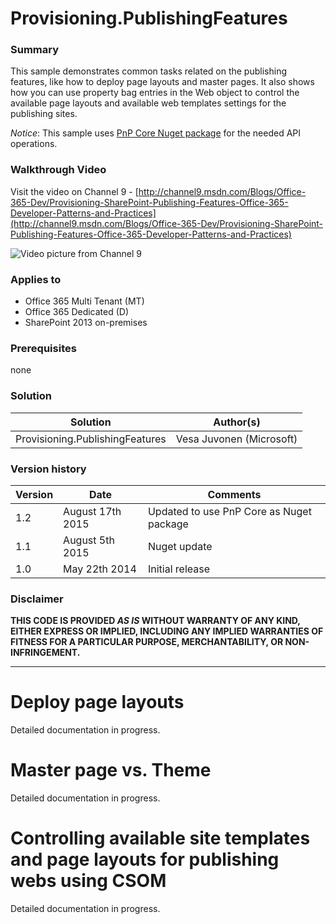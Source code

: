 # Provisioning.PublishingFeatures #

### Summary ###
This sample demonstrates common tasks related on the publishing features, like how to deploy page layouts and master pages. It also shows how you can use property bag entries in the Web object to control the available page layouts and available web templates settings for the publishing sites. 

*Notice*: This sample uses [PnP Core Nuget package](https://github.com/OfficeDev/PnP-sites-core) for the needed API operations.

### Walkthrough Video ###
Visit the video on Channel 9 - [http://channel9.msdn.com/Blogs/Office-365-Dev/Provisioning-SharePoint-Publishing-Features-Office-365-Developer-Patterns-and-Practices](http://channel9.msdn.com/Blogs/Office-365-Dev/Provisioning-SharePoint-Publishing-Features-Office-365-Developer-Patterns-and-Practices)

![Video picture from Channel 9](http://i.imgur.com/kSjVvSl.png)

### Applies to ###
-  Office 365 Multi Tenant (MT)
-  Office 365 Dedicated (D)
-  SharePoint 2013 on-premises

### Prerequisites ###
none

### Solution ###
Solution | Author(s)
---------|----------
Provisioning.PublishingFeatures | Vesa Juvonen (Microsoft)

### Version history ###
Version  | Date | Comments
---------| -----| --------
1.2  | August 17th 2015 | Updated to use PnP Core as Nuget package
1.1  | August 5th 2015 | Nuget update
1.0  | May 22th 2014 | Initial release

### Disclaimer ###
**THIS CODE IS PROVIDED *AS IS* WITHOUT WARRANTY OF ANY KIND, EITHER EXPRESS OR IMPLIED, INCLUDING ANY IMPLIED WARRANTIES OF FITNESS FOR A PARTICULAR PURPOSE, MERCHANTABILITY, OR NON-INFRINGEMENT.**


----------

# Deploy page layouts #
Detailed documentation in progress.


# Master page vs. Theme #
Detailed documentation in progress.


# Controlling available site templates and page layouts for publishing webs using CSOM #
Detailed documentation in progress.
